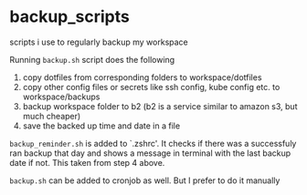 # backup_scripts
scripts i use to regularly backup my workspace

Running `backup.sh` script does the following
1. copy dotfiles from corresponding folders to workspace/dotfiles
2. copy other config files or secrets like ssh config, kube config etc. to workspace/backups
3. backup workspace folder to b2 (b2 is a service similar to amazon s3, but much cheaper)
4. save the backed up time and date in a file

`backup_reminder.sh` is added to `.zshrc'. It checks if there was a successfuly ran backup that day and shows a message in terminal with the last backup date if not.
This taken from step 4 above.

`backup.sh` can be added to cronjob as well. But I prefer to do it manually
